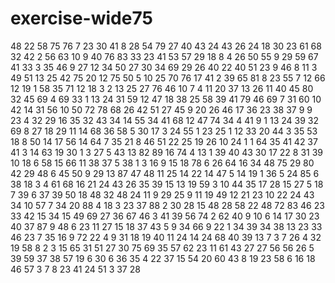 # exercise-wide75
48
22
58
75
76
7
23
30
41
8
28
54
79
27
40
43
24
43
26
24
18
30
23
61
68
32
42
2
56
63
10
9
40
76
83
33
23
41
53
57
29
18
8
4
26
50
55
9
29
59
67
41
33
3
35
46
9
27
12
34
50
27
30
34
69
29
26
40
22
40
51
23
9
46
8
11
3
49
51
13
25
42
75
20
12
75
50
5
10
25
70
76
17
41
2
39
65
81
8
23
55
7
12
66
12
19
1
58
35
71
12
18
3
2
13
25
27
76
46
10
7
4
11
20
37
13
26
11
40
45
80
32
45
69
4
69
33
1
13
24
31
59
12
47
18
38
25
58
39
41
79
46
69
7
31
60
10
42
14
31
56
10
50
72
78
68
26
42
51
27
45
9
20
26
46
17
36
23
38
37
9
9
23
4
32
29
16
35
32
43
34
14
55
34
41
68
12
47
74
34
4
41
9
1
13
24
39
32
69
8
27
18
29
11
14
68
36
58
5
30
17
3
24
55
1
23
25
1
12
33
20
44
3
35
53
18
8
50
14
17
56
14
64
7
35
21
8
46
51
22
25
19
26
10
24
1
1
64
35
41
42
37
41
3
14
63
19
30
1
3
27
5
43
13
82
89
16
74
4
13
1
39
40
43
30
17
22
8
31
39
10
18
6
58
15
66
11
38
37
5
38
1
3
16
9
15
18
78
6
26
64
16
34
48
75
29
80
42
29
48
6
45
50
9
29
13
87
47
48
11
25
14
22
14
47
5
14
19
1
36
5
24
85
6
38
18
3
4
61
68
16
21
24
43
26
35
39
15
13
19
59
3
10
44
35
17
28
15
27
5
18
7
39
6
37
39
50
18
48
32
48
24
11
9
29
25
9
11
19
49
12
21
23
10
22
24
43
34
10
57
7
34
20
88
4
18
3
23
37
88
2
30
28
15
48
28
58
22
48
72
83
46
23
33
42
15
34
15
49
69
27
36
67
46
3
41
39
56
74
2
62
40
9
10
6
14
17
30
23
40
37
87
9
48
6
23
11
27
15
18
37
43
5
9
34
66
9
22
1
34
39
34
38
13
23
33
46
23
7
35
16
9
72
22
4
9
31
18
19
40
11
24
14
24
68
40
39
13
7
3
7
26
4
32
19
58
8
2
3
15
65
31
51
27
30
75
69
35
57
62
23
11
61
43
27
27
56
56
26
5
39
59
37
38
57
19
6
30
6
36
35
4
22
37
15
54
20
60
43
8
19
23
58
6
16
18
46
57
3
7
8
23
41
24
51
3
37
28
